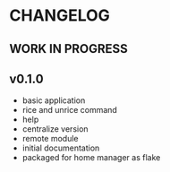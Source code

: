 # CHANGELOG

## **WORK IN PROGRESS**

## v0.1.0

- basic application
- rice and unrice command
- help
- centralize version
- remote module
- initial documentation
- packaged for home manager as flake
